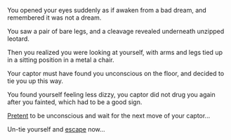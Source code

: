 You opened your eyes suddenly as if awaken from a bad dream, and remembered it was not a dream.

You saw a pair of bare legs, and a cleavage revealed underneath unzipped leotard.

Then you realized you were looking at yourself, with arms and legs tied up in a sitting position in a metal a chair.

Your captor must have found you unconscious on the floor, and decided to tie you up this way.

You found yourself feeling less dizzy, you captor did not drug you again after you fainted, which had to be a good sign.

[Pretent](../fake/fake.md) to be unconscious and wait for the next move of your captor...

Un-tie yourself and [escape](../escape/escape.md) now...
